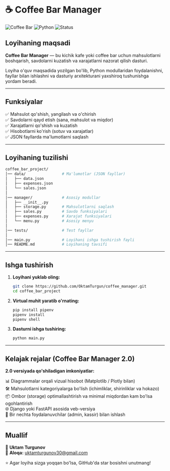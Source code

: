 # ☕ Coffee Bar Manager

![Coffee Bar](https://img.shields.io/badge/Project-CoffeeBarManager-blue?style=for-the-badge)
![Python](https://img.shields.io/badge/Python-3.10+-yellow?style=for-the-badge)
![Status](https://img.shields.io/badge/Status-Active-brightgreen?style=for-the-badge)

## Loyihaning maqsadi

**Coffee Bar Manager** — bu kichik kafe yoki coffee bar uchun mahsulotlarni boshqarish, savdolarni kuzatish va xarajatlarni nazorat qilish dasturi.  

Loyiha o'quv maqsadida yozilgan bo'lib, Python modullaridan foydalanishni, fayllar bilan ishlashni va dasturiy arxitekturani yaxshiroq tushunishga yordam beradi.

---

## Funksiyalar

✅ Mahsulot qo'shish, yangilash va o'chirish  
✅ Savdolarni qayd etish (sana, mahsulot va miqdor)  
✅ Xarajatlarni qo'shish va kuzatish  
✅ Hisobotlarni ko'rish (sotuv va xarajatlar)  
✅ JSON fayllarda ma'lumotlarni saqlash  

---

## Loyihaning tuzilishi

```bash
coffee_bar_project/
│── data/                # Ma'lumotlar (JSON fayllar)
│   ├── data.json
│   ├── expenses.json
│   └── sales.json
│
│── manager/             # Asosiy modullar
│   ├── __init__.py
│   ├── storage.py       # Mahsulotlarni saqlash
│   ├── sales.py         # Savdo funksiyalari
│   ├── expenses.py      # Xarajat funksiyalari
│   └── menu.py          # Asosiy menyu
│
│── tests/               # Test fayllar
│
│── main.py              # Loyihani ishga tushirish fayli
│── README.md            # Loyihaning tavsifi
```

---

## Ishga tushirish

1. **Loyihani yuklab oling:**
   ```bash
   git clone https://github.com/OktamTurgun/coffee_manager.git
   cd coffee_bar_project
   ```

2. **Virtual muhit yaratib o'rnating:**
   ```bash
   pip install pipenv
   pipenv install
   pipenv shell
   ```

3. **Dasturni ishga tushiring:**
   ```bash
   python main.py
   ```

---

## Kelajak rejalar (Coffee Bar Manager 2.0)

**2.0 versiyada qo'shiladigan imkoniyatlar:**

📊 Diagrammalar orqali vizual hisobot (Matplotlib / Plotly bilan)  
🛠️ Mahsulotlarni kategoriyalarga bo'lish (ichimliklar, shirinliklar va hokazo)  
📦 Ombor (storage) optimallashtirish va minimal miqdordan kam bo'lsa ogohlantirish  
🌐 Django yoki FastAPI asosida veb-versiya  
👥 Bir nechta foydalanuvchilar (admin, kassir) bilan ishlash  

---

## Muallif

👤 **Uktam Turgunov**  
📧 **Aloqa:** <uktamturgunov30@gmail.com>

⭐ Agar loyiha sizga yoqqan bo'lsa, GitHub'da star bosishni unutmang!
